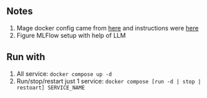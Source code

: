 ## Notes
1. Mage docker config came from [here](https://github.com/mage-ai/compose-quickstart) and instructions were [here](https://docs.mage.ai/getting-started/setup#docker-compose)
2. Figure MLFlow setup with help of LLM

## Run with
1. All service: `docker compose up -d`
2. Run/stop/restart just 1 service: `docker compose [run -d | stop | restoart] SERVICE_NAME`